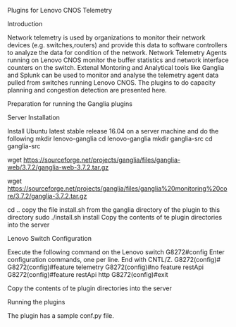 Plugins for Lenovo CNOS Telemetry

Introduction

Network telemetry is used by organizations to monitor their network devices (e.g. switches,routers) and provide this data to software controllers to  analyze the data for condition of the network. Network Telemetry Agents running on Lenovo CNOS monitor the buffer statistics and network interface counters on the switch. Extenal Montoring and Analytical tools like Ganglia and Splunk can be used to monitor and analyse the telemetry agent data pulled from switches running Lenovo CNOS. The plugins to do capacity planning and congestion detection are presented here.

Preparation for running the Ganglia plugins

Server Installation

Install  Ubuntu latest stable release 16.04 on a server machine and do the following
mkdir lenovo-ganglia
cd lenovo-ganglia
mkdir ganglia-src
cd ganglia-src

wget  https://sourceforge.net/projects/ganglia/files/ganglia-web/3.7.2/ganglia-web-3.7.2.tar.gz

wget  https://sourceforge.net/projects/ganglia/files/ganglia%20monitoring%20core/3.7.2/ganglia-3.7.2.tar.gz

cd ..
copy the file install.sh from the ganglia directory of the plugin to this directory
sudo ./install.sh install
Copy the contents of te plugin directories into the server

Lenovo Switch Configuration

Execute the following command on the Lenovo switch
G8272#config
Enter configuration commands, one per line.  End with CNTL/Z.
G8272(config)#
G8272(config)#feature telemetry
G8272(config)#no feature restApi
G8272(config)#feature restApi http
G8272(config)#exit

Copy the contents of te plugin directories into the server

Running the plugins

The plugin has a sample conf.py file.
